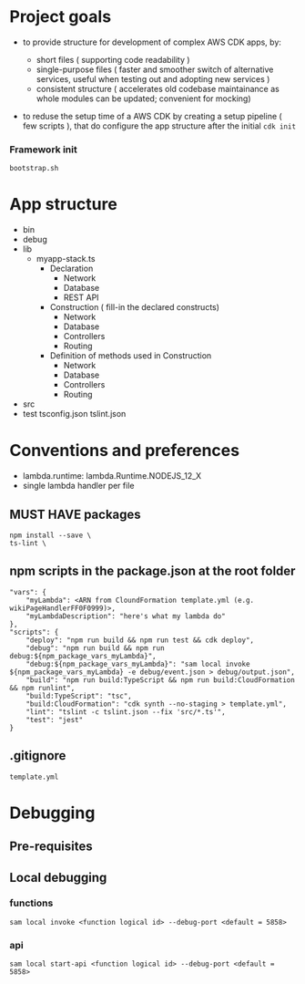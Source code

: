 # Project goals
 - to provide structure for development of complex AWS CDK apps, by:
   - short files ( supporting code readability )
   - single-purpose files ( faster and smoother switch of alternative services, useful when testing out and adopting new services )
   - consistent structure ( accelerates old codebase maintainance as whole modules can be updated; convenient for mocking)

 - to reduse the setup time of a AWS CDK by creating a setup pipeline ( few scripts ),
    that do configure the app structure after the initial `cdk init`

### Framework init
`bootstrap.sh`
# App structure
 - bin
 - debug
 - lib
   - myapp-stack.ts
      - Declaration
        - Network
        - Database
        - REST API
      - Construction ( fill-in the declared constructs)
        - Network
        - Database
        - Controllers
        - Routing
      - Definition of methods used in Construction
        - Network
        - Database
        - Controllers
        - Routing
 - src
 - test
 tsconfig.json
 tslint.json

# Conventions and preferences
 - lambda.runtime: lambda.Runtime.NODEJS_12_X
 - single lambda handler per file

## MUST HAVE packages
```
npm install --save \
ts-lint \
```

## npm scripts in the package.json at the root folder
```
"vars": {
    "myLambda": <ARN from CloundFormation template.yml (e.g. wikiPageHandlerFF0F0999)>,
    "myLambdaDescription": "here's what my lambda do" 
},
"scripts": {
    "deploy": "npm run build && npm run test && cdk deploy",
    "debug": "npm run build && npm run debug:${npm_package_vars_myLambda}",
    "debug:${npm_package_vars_myLambda}": "sam local invoke ${npm_package_vars_myLambda} -e debug/event.json > debug/output.json",
    "build": "npm run build:TypeScript && npm run build:CloudFormation && npm runlint",
    "build:TypeScript": "tsc",
    "build:CloudFormation": "cdk synth --no-staging > template.yml",
    "lint": "tslint -c tslint.json --fix 'src/*.ts'",
    "test": "jest"
}
```
## .gitignore
```
template.yml
```

# Debugging
## Pre-requisites

## Local debugging
### functions
`sam local invoke <function logical id> --debug-port <default = 5858>`
### api
`sam local start-api <function logical id> --debug-port <default = 5858>`